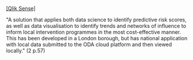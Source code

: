 [[Qlik Sense]](2)

"A solution that applies both data science to identify predictive risk scores, as well as data visualisation to identify trends and networks of influence to inform local intervention programmes in the most cost-effective manner. This has been developed in a London borough, but has national application with local data submitted to the ODA cloud platform and then viewed locally." (2 p.57)